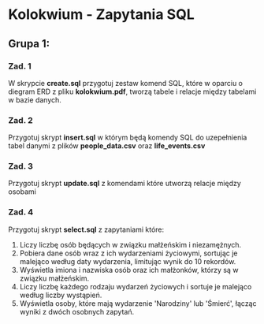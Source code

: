 # Kolokwium - Zapytania SQL

## Grupa 1:

### Zad. 1 
W skrypcie **create.sql** przygotuj zestaw komend SQL, które w oparciu o diegram ERD z pliku **kolokwium.pdf**, tworzą tabele i relacje między tabelami w bazie danych. 
### Zad. 2 
Przygotuj skrypt **insert.sql** w którym będą komendy SQL do uzepełnienia tabel danymi z plików **people_data.csv** oraz **life_events.csv**
### Zad. 3 
Przygotuj skrypt **update.sql** z komendami które utworzą relacje między osobami
### Zad. 4 
Przygotuj skrypt **select.sql** z zapytaniami które:
1. Liczy liczbę osób będących w związku małżeńskim i niezamężnych. 
2. Pobiera dane osób wraz z ich wydarzeniami życiowymi, sortując je malejąco według daty wydarzenia, limitując wynik do 10 rekordów.
3. Wyświetla imiona i nazwiska osób oraz ich małżonków, którzy są w związku małżeńskim.
4. Liczy liczbę każdego rodzaju wydarzeń życiowych i sortuje je malejąco według liczby wystąpień. 
5. Wyświetla osoby, które mają wydarzenie 'Narodziny' lub 'Śmierć', łącząc wyniki z dwóch osobnych zapytań. 

